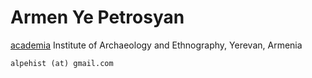 # Armen Ye Petrosyan
[academia](https://sci.academia.edu/ArmenPetrosyan)
Institute of Archaeology and Ethnography, Yerevan, Armenia

`alpehist (at) gmail.com`
